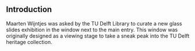 ## Introduction

Maarten Wijntjes was asked by the TU Delft Library to curate a new glass slides exhibition in the window next to the main entry. This window was originally designed as a viewing stage to take a sneak peak into the TU Delft heritage collection.  
